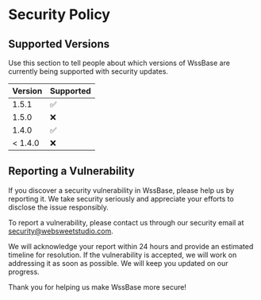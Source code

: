 # Security Policy

## Supported Versions

Use this section to tell people about which versions of WssBase are currently being supported with security updates.

| Version | Supported          |
| ------- | ------------------ |
| 1.5.1   | :white_check_mark: |
| 1.5.0   | :x:                |
| 1.4.0   | :white_check_mark: |
| < 1.4.0 | :x:                |

## Reporting a Vulnerability

If you discover a security vulnerability in WssBase, please help us by reporting it. We take security seriously and appreciate your efforts to disclose the issue responsibly.

To report a vulnerability, please contact us through our security email at security@websweetstudio.com.

We will acknowledge your report within 24 hours and provide an estimated timeline for resolution. If the vulnerability is accepted, we will work on addressing it as soon as possible. We will keep you updated on our progress.

Thank you for helping us make WssBase more secure!
